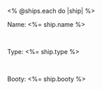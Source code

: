<% @ships.each do |ship| %>
        <div class="ship">
            <p>Name: <%= ship.name %></p><br>
            <p>Type: <%= ship.type %></p><br>
            <p>Booty: <%= ship.booty %></p><br>
        </div><br> 
